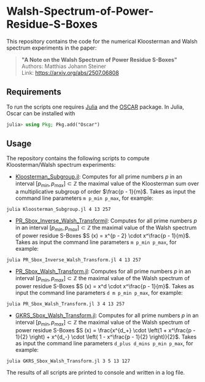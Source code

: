 # Walsh-Spectrum-of-Power-Residue-S-Boxes
This repository contains the code for the numerical Kloosterman and Walsh spectrum experiments in the paper:

> **"A Note on the Walsh Spectrum of Power Residue S-Boxes"**<br>
> Authors: Matthias Johann Steiner<br>
> Link: https://arxiv.org/abs/2507.06808


## Requirements
To run the scripts one requires [Julia](https://julialang.org/) and the [OSCAR](https://www.oscar-system.org/) package.
In Julia, Oscar can be installed with
```Julia
julia> using Pkg; Pkg.add("Oscar")
```

## Usage
The repository contains the following scripts to compute Kloosterman/Walsh spectrum experiments:
- [Kloosterman_Subgroup.jl](./Kloosterman_Subgroup.jl):
Computes for all prime numbers $p$ in an interval $[p_{min}, p_{max}] \subset \mathbb{Z}$ the maximal value of the Kloosterman sum over a multiplicative subgroup of order $\frac{p - 1}{m}$.
Takes as input the command line parameters `m p_min p_max`, for example:
```shell
julia Kloosterman_Subgroup.jl 4 13 257
```
- [PR_Sbox_Inverse_Walsh_Transformjl](./PR_Sbox_Inverse_Walsh_Transform.jl): Computes for all prime numbers $p$ in an interval $[p_{min}, p_{max}] \subset \mathbb{Z}$ the maximal value of the Walsh spectrum of power residue S-Boxes $S (x) = x^{p - 2} \cdot x^\frac{p - 1}{m}$.
Takes as input the command line parameters `m p_min p_max`, for example:
```shell
julia PR_Sbox_Inverse_Walsh_Transform.jl 4 13 257
```
- [PR_Sbox_Walsh_Transform.jl](./PR_Sbox_Walsh_Transform.jl): Computes for all prime numbers $p$ in an interval $[p_{min}, p_{max}] \subset \mathbb{Z}$ the maximal value of the Walsh spectrum of power residue S-Boxes $S (x) = x^d \cdot x^\frac{p - 1}{m}$.
Takes as input the command line parameters `d m p_min p_max`, for example:
```shell
julia PR_Sbox_Walsh_Transform.jl 3 4 13 257
```
- [GKRS_Sbox_Walsh_Transform.jl](./GKRS_Sbox_Walsh_Transform.jl): Computes for all prime numbers $p$ in an interval $[p_{min}, p_{max}] \subset \mathbb{Z}$ the maximal value of the Walsh spectrum of power residue S-Boxes $S (x) = \frac{x^{d_+} \cdot \left(1 + x^\frac{p - 1}{2} \right) + x^{d_-} \cdot \left( 1 - x^\frac{p - 1}{2} \right)}{2}$.
Takes as input the command line parameters `d_plus d_mins p_min p_max`, for example:
```shell
julia GKRS_Sbox_Walsh_Transform.jl 3 5 13 127
```

The results of all scripts are printed to console and written in a log file.
